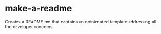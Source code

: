 # make-a-readme
Creates a README.md that contains an opinionated template addressing all the developer concerns.
